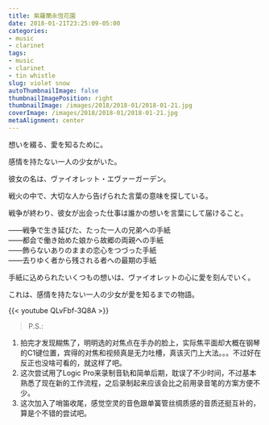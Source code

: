 ```yaml
---
title: 紫羅蘭永恆花園
date: 2018-01-21T23:25:09-05:00
categories:
- music
- clarinet
tags:
- music
- clarinet
- tin whistle
slug: violet snow
autoThumbnailImage: false
thumbnailImagePosition: right
thumbnailImage: /images/2018/2018-01/2018-01-21.jpg
coverImage: /images/2018/2018-01/2018-01-21.jpg
metaAlignment: center
---
```


想いを綴る、愛を知るために。
<!--more-->

感情を持たない一人の少女がいた。

彼女の名は、ヴァイオレット・エヴァーガーデン。

戦火の中で、大切な人から告げられた言葉の意味を探している。

戦争が終わり、彼女が出会った仕事は誰かの想いを言葉にして届けること。

――戦争で生き延びた、たった一人の兄弟への手紙  
――都会で働き始めた娘から故郷の両親への手紙  
――飾らないありのままの恋心をつづった手紙  
――去りゆく者から残される者への最期の手紙  

手紙に込められたいくつもの想いは、ヴァイオレットの心に愛を刻んでいく。

これは、感情を持たない一人の少女が愛を知るまでの物語。

{{< youtube QLvFbf-3Q8A >}}

>P.S.:  
1. 拍完才发现糊焦了，明明选的对焦点在手办的脸上，实际焦平面却大概在钢琴的C1键位置，宾得的对焦和视频真是无力吐槽，真该灭门上大法。。。不过好在反正也没啥可看的，就这样了吧。  
2. 这次尝试用了Logic Pro来录制音轨和简单后期，耽误了不少时间，不过基本熟悉了现在新的工作流程，之后录制起来应该会比之前用录音笔的方案方便不少。  
3. 这次加入了哨笛收尾，感觉空灵的音色跟单簧管丝绸质感的音质还挺互补的，算是个不错的尝试吧。